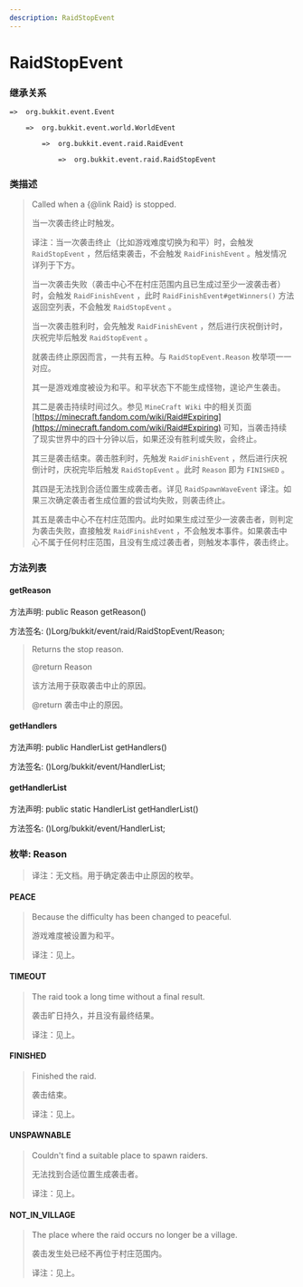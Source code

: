 ```yaml
---
description: RaidStopEvent
---
```


# RaidStopEvent

### 继承关系

    =>  org.bukkit.event.Event

        =>  org.bukkit.event.world.WorldEvent

            =>  org.bukkit.event.raid.RaidEvent

                =>  org.bukkit.event.raid.RaidStopEvent

### 类描述

> Called when a {@link Raid} is stopped.
> 
> <p>
> 
> 当一次袭击终止时触发。
> 
> <p>
> 
> 译注：当一次袭击终止（比如游戏难度切换为和平）时，会触发 `RaidStopEvent` ，然后结束袭击，不会触发 `RaidFinishEvent` 。触发情况详列于下方。
> 
> 当一次袭击失败（袭击中心不在村庄范围内且已生成过至少一波袭击者）时，会触发 `RaidFinishEvent` ，此时 `RaidFinishEvent#getWinners()` 方法返回空列表，不会触发 `RaidStopEvent` 。
> 
> 当一次袭击胜利时，会先触发 `RaidFinishEvent` ，然后进行庆祝倒计时，庆祝完毕后触发 `RaidStopEvent` 。
> 
> 就袭击终止原因而言，一共有五种。与 `RaidStopEvent.Reason` 枚举项一一对应。
> 
> 其一是游戏难度被设为和平。和平状态下不能生成怪物，遑论产生袭击。
> 
> 其二是袭击持续时间过久。参见 `MineCraft Wiki` 中的相关页面 [https://minecraft.fandom.com/wiki/Raid#Expiring](https://minecraft.fandom.com/wiki/Raid#Expiring) 可知，当袭击持续了现实世界中的四十分钟以后，如果还没有胜利或失败，会终止。
> 
> 其三是袭击结束。袭击胜利时，先触发 `RaidFinishEvent` ，然后进行庆祝倒计时，庆祝完毕后触发 `RaidStopEvent` 。此时 `Reason` 即为 `FINISHED` 。
> 
> 其四是无法找到合适位置生成袭击者。详见 `RaidSpawnWaveEvent` 译注。如果三次确定袭击者生成位置的尝试均失败，则袭击终止。
> 
> 其五是袭击中心不在村庄范围内。此时如果生成过至少一波袭击者，则判定为袭击失败，直接触发 `RaidFinishEvent` ，不会触发本事件。如果袭击中心不属于任何村庄范围，且没有生成过袭击者，则触发本事件，袭击终止。

### 方法列表

#### getReason

方法声明: public Reason getReason()

方法签名: ()Lorg/bukkit/event/raid/RaidStopEvent/Reason;

> Returns the stop reason.
> 
> @return Reason
> 
> <p>
> 
> 该方法用于获取袭击中止的原因。
> 
> @return 袭击中止的原因。

#### getHandlers

方法声明: public HandlerList getHandlers()

方法签名: ()Lorg/bukkit/event/HandlerList;

#### getHandlerList

方法声明: public static HandlerList getHandlerList()

方法签名: ()Lorg/bukkit/event/HandlerList;

### 枚举: Reason

> 译注：无文档。用于确定袭击中止原因的枚举。

#### PEACE

> Because the difficulty has been changed to peaceful.
> 
> <p>
> 
> 游戏难度被设置为和平。
> 
> <p>
> 
> 译注：见上。

#### TIMEOUT

> The raid took a long time without a final result.
> 
> <p>
> 
> 袭击旷日持久，并且没有最终结果。
> 
> <p>
> 
> 译注：见上。

#### FINISHED

> Finished the raid.
> 
> <p>
> 
> 袭击结束。
> 
> <p>
> 
> 译注：见上。

#### UNSPAWNABLE

> Couldn't find a suitable place to spawn raiders.
> 
> <p>
> 
> 无法找到合适位置生成袭击者。
> 
> <p>
> 
> 译注：见上。

#### NOT_IN_VILLAGE

> The place where the raid occurs no longer be a village.
> 
> <p>
> 
> 袭击发生处已经不再位于村庄范围内。
> 
> <p>
> 
> 译注：见上。